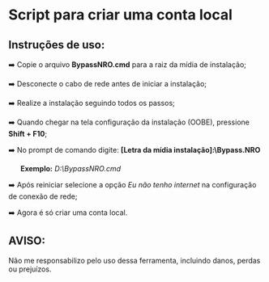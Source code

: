 # Script para criar uma conta local
## Instruções de uso:
➡️ Copie o arquivo **BypassNRO.cmd** para a raiz da mídia de instalação;

➡️ Desconecte o cabo de rede antes de iniciar a instalação;

➡️ Realize a instalação seguindo todos os passos;

➡️ Quando chegar na tela configuração da instalação (OOBE),  pressione **Shift + F10**;

➡️ No prompt de comando digite: **[Letra da mídia instalação]:\Bypass.NRO**

&nbsp; &nbsp; &nbsp; **Exemplo:** *D:\BypassNRO.cmd* &ensp;

➡️ Após reiniciar selecione a opção *Eu não tenho internet* na configuração de conexão de rede;

➡️ Agora é só criar uma conta local.

## AVISO:
Não me responsabilizo pelo uso dessa ferramenta, incluindo danos, perdas ou prejuízos.
